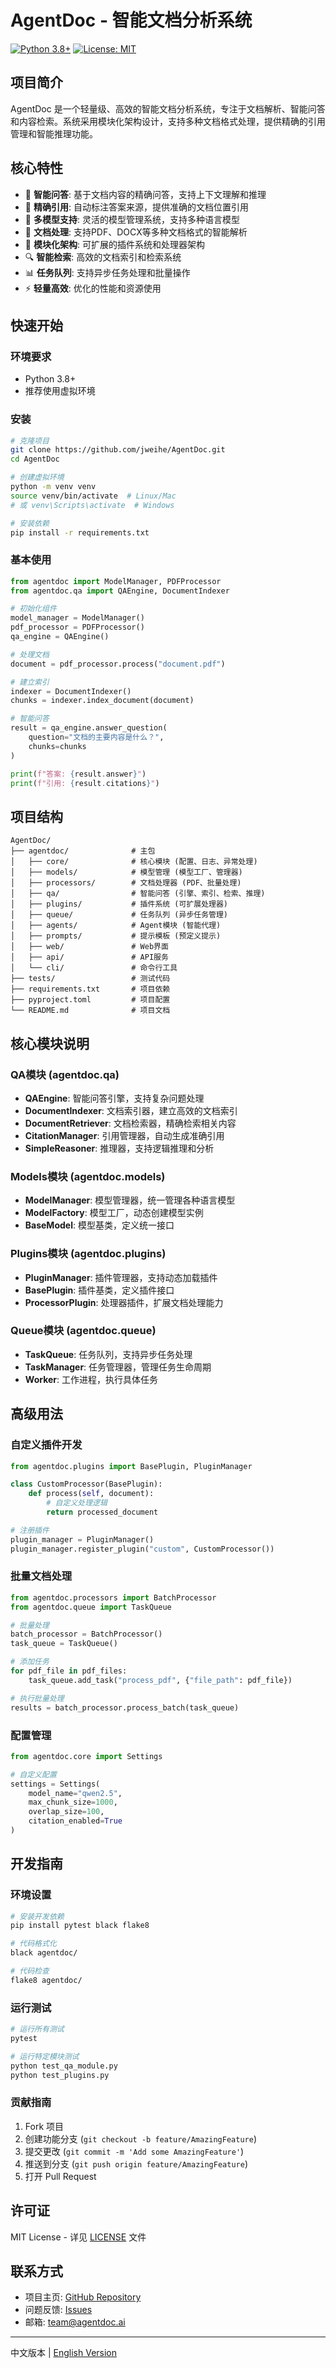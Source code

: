 # AgentDoc - 智能文档分析系统

[![Python 3.8+](https://img.shields.io/badge/python-3.8+-blue.svg)](https://www.python.org/downloads/)
[![License: MIT](https://img.shields.io/badge/License-MIT-yellow.svg)](https://opensource.org/licenses/MIT)

## 项目简介

AgentDoc 是一个轻量级、高效的智能文档分析系统，专注于文档解析、智能问答和内容检索。系统采用模块化架构设计，支持多种文档格式处理，提供精确的引用管理和智能推理功能。

## 核心特性

- 🤖 **智能问答**: 基于文档内容的精确问答，支持上下文理解和推理
- 📍 **精确引用**: 自动标注答案来源，提供准确的文档位置引用
- 🚀 **多模型支持**: 灵活的模型管理系统，支持多种语言模型
- 📄 **文档处理**: 支持PDF、DOCX等多种文档格式的智能解析
- 🔧 **模块化架构**: 可扩展的插件系统和处理器架构
- 🔍 **智能检索**: 高效的文档索引和检索系统
- 📊 **任务队列**: 支持异步任务处理和批量操作
- ⚡ **轻量高效**: 优化的性能和资源使用

## 快速开始

### 环境要求

- Python 3.8+
- 推荐使用虚拟环境

### 安装

```bash
# 克隆项目
git clone https://github.com/jweihe/AgentDoc.git
cd AgentDoc

# 创建虚拟环境
python -m venv venv
source venv/bin/activate  # Linux/Mac
# 或 venv\Scripts\activate  # Windows

# 安装依赖
pip install -r requirements.txt
```

### 基本使用

```python
from agentdoc import ModelManager, PDFProcessor
from agentdoc.qa import QAEngine, DocumentIndexer

# 初始化组件
model_manager = ModelManager()
pdf_processor = PDFProcessor()
qa_engine = QAEngine()

# 处理文档
document = pdf_processor.process("document.pdf")

# 建立索引
indexer = DocumentIndexer()
chunks = indexer.index_document(document)

# 智能问答
result = qa_engine.answer_question(
    question="文档的主要内容是什么？",
    chunks=chunks
)

print(f"答案: {result.answer}")
print(f"引用: {result.citations}")
```

## 项目结构

```
AgentDoc/
├── agentdoc/              # 主包
│   ├── core/              # 核心模块 (配置、日志、异常处理)
│   ├── models/            # 模型管理 (模型工厂、管理器)
│   ├── processors/        # 文档处理器 (PDF、批量处理)
│   ├── qa/                # 智能问答 (引擎、索引、检索、推理)
│   ├── plugins/           # 插件系统 (可扩展处理器)
│   ├── queue/             # 任务队列 (异步任务管理)
│   ├── agents/            # Agent模块 (智能代理)
│   ├── prompts/           # 提示模板 (预定义提示)
│   ├── web/               # Web界面
│   ├── api/               # API服务
│   └── cli/               # 命令行工具
├── tests/                 # 测试代码
├── requirements.txt       # 项目依赖
├── pyproject.toml         # 项目配置
└── README.md              # 项目文档
```

## 核心模块说明

### QA模块 (agentdoc.qa)
- **QAEngine**: 智能问答引擎，支持复杂问题处理
- **DocumentIndexer**: 文档索引器，建立高效的文档索引
- **DocumentRetriever**: 文档检索器，精确检索相关内容
- **CitationManager**: 引用管理器，自动生成准确引用
- **SimpleReasoner**: 推理器，支持逻辑推理和分析

### Models模块 (agentdoc.models)
- **ModelManager**: 模型管理器，统一管理各种语言模型
- **ModelFactory**: 模型工厂，动态创建模型实例
- **BaseModel**: 模型基类，定义统一接口

### Plugins模块 (agentdoc.plugins)
- **PluginManager**: 插件管理器，支持动态加载插件
- **BasePlugin**: 插件基类，定义插件接口
- **ProcessorPlugin**: 处理器插件，扩展文档处理能力

### Queue模块 (agentdoc.queue)
- **TaskQueue**: 任务队列，支持异步任务处理
- **TaskManager**: 任务管理器，管理任务生命周期
- **Worker**: 工作进程，执行具体任务

## 高级用法

### 自定义插件开发

```python
from agentdoc.plugins import BasePlugin, PluginManager

class CustomProcessor(BasePlugin):
    def process(self, document):
        # 自定义处理逻辑
        return processed_document

# 注册插件
plugin_manager = PluginManager()
plugin_manager.register_plugin("custom", CustomProcessor())
```

### 批量文档处理

```python
from agentdoc.processors import BatchProcessor
from agentdoc.queue import TaskQueue

# 批量处理
batch_processor = BatchProcessor()
task_queue = TaskQueue()

# 添加任务
for pdf_file in pdf_files:
    task_queue.add_task("process_pdf", {"file_path": pdf_file})

# 执行批量处理
results = batch_processor.process_batch(task_queue)
```

### 配置管理

```python
from agentdoc.core import Settings

# 自定义配置
settings = Settings(
    model_name="qwen2.5",
    max_chunk_size=1000,
    overlap_size=100,
    citation_enabled=True
)
```

## 开发指南

### 环境设置

```bash
# 安装开发依赖
pip install pytest black flake8

# 代码格式化
black agentdoc/

# 代码检查
flake8 agentdoc/
```

### 运行测试

```bash
# 运行所有测试
pytest

# 运行特定模块测试
python test_qa_module.py
python test_plugins.py
```

### 贡献指南

1. Fork 项目
2. 创建功能分支 (`git checkout -b feature/AmazingFeature`)
3. 提交更改 (`git commit -m 'Add some AmazingFeature'`)
4. 推送到分支 (`git push origin feature/AmazingFeature`)
5. 打开 Pull Request

## 许可证

MIT License - 详见 [LICENSE](LICENSE) 文件

## 联系方式

- 项目主页: [GitHub Repository](https://github.com/jweihe/AgentDoc)
- 问题反馈: [Issues](https://github.com/jweihe/AgentDoc/issues)
- 邮箱: team@agentdoc.ai

---

中文版本 | [English Version](README_EN.md)